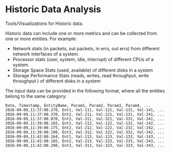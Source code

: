 # Historic Data Analysis
Tools/Visualizations for Historic data. 

Historic data can include one or more metrics and can be collected from one or more entities. For example:
- Network stats (in packets, out packets, in errs, out errs)  from different network interfaces of a system.
- Processor stats (user, system, idle, interrupt) of different CPUs of a system. 
- Storage Space Stats (used, available) of different disks in a system 
- Storage Performance Stats (reads, writes, read throughput, write throughput ) of different disks in a system 

The input data can be provided in the following format, where all the entities belong to the same category:
```
Date, Timestamp, EntityName, Param1, Param2, Param3, Param4, ...
2016-09-09,11:37:00.270, Ent1, Val-111, Val-121, Val-131, Val-141, ... 
2016-09-09,11:37:00.370, Ent2, Val-211, Val-221, Val-231, Val-241, ...
2016-09-09,11:37:00.870, Ent3, Val-311, Val-321, Val-331, Val-341, ...
2016-09-09,11:39:00.165, Ent1, Val-112, Val-122, Val-132, Val-142, ... 
2016-09-09,11:39:00.175, Ent2, Val-212, Val-222, Val-232, Val-242, ...
2016-09-09,11:39:00.190, Ent3, Val-312, Val-322, Val-332, Val-342, ...
2016-09-09,11:42:00.164, Ent1, Val-113, Val-123, Val-133, Val-143, ... 
2016-09-09,11:42:00.185, Ent2, Val-213, Val-223, Val-233, Val-243, ...
2016-09-09,11:42:00.290, Ent3, Val-313, Val-323, Val-333, Val-343, ...

```






